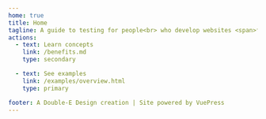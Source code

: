 ```yaml
---
home: true
title: Home
tagline: A guide to testing for people<br> who develop websites <span>for other people</span>
actions:
  - text: Learn concepts
    link: /benefits.md
    type: secondary

  - text: See examples
    link: /examples/overview.html
    type: primary

footer: A Double-E Design creation | Site powered by VuePress
---
```


<Pyramid></Pyramid>